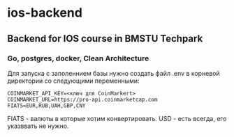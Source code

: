 # ios-backend
## Backend for IOS course in BMSTU Techpark
### Go, postgres, docker, Clean Architecture

Для запуска с заполеннием базы нужно создать файл .env  в корневой директории со следующими переменными:
```
COINMARKET_API_KEY=<ключ для CoinMarkert>
COINMARKET_URL=https://pro-api.coinmarketcap.com
FIATS=EUR,RUB,UAH,GBP,CNY 
```
FIATS - валюты в которые хотим 
конвертировать. USD - есть всегда, 
его указввать не нужно.
